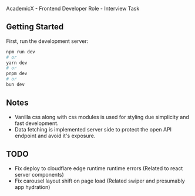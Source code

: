 AcademicX - Frontend Developer Role - Interview Task

## Getting Started

First, run the development server:

```bash
npm run dev
# or
yarn dev
# or
pnpm dev
# or
bun dev
```

## Notes

- Vanilla css along with css modules is used for styling due simplicity and fast development.
- Data fetching is implemented server side to protect the open API endpoint and avoid it's exposure.

## TODO

- Fix deploy to cloudflare edge runtime runtime errors (Related to react server components)
- Fix carousel layout shift on page load (Related swiper and presumably app hydration)
